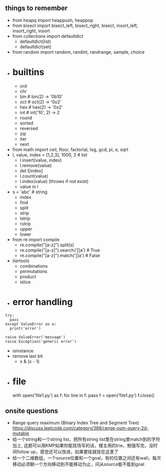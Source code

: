 ## things to remember
- from heapq import heappush, heappop
- from bisect import bisect_left, bisect_right, bisect, insort_left, insort_right, insort
- from collections import defaultdict
  - defaultdict(list)
  - defaultdict(set)
- from random import random, randint, randrange, sample, choice
- # builtins
  - ord
  - chr
  - bin # bin(2) -> '0b10'
  - oct # oct(2) -> '0o2'
  - hex # hex(2) -> '0x2'
  - int # int('10', 2) -> 2
  - round
  - sorted
  - reversed
  - zip
  - iter
  - next
- from math import ceil, floor, factorial, log, gcd, pi, e, sqrt
- l, value, index = [1,2,3], 1000, 2 # list
  - l.insert(value, index)
  - l.remove(value)
  - del l[index]
  - l.count(value)
  - l.index(value) (throws if not exist)
  - value in l
- s = 'abc' # string
  - index
  - find
  - split
  - strip
  - lstrip
  - rstrip
  - upper
  - lower
- from re import compile
  - re.compile("[a-z]").split(s)
  - re.compile("[a-z]").search('[]a') # True
  - re.compile("[a-z]").match('[]a') # False
- itertools
  - combinations
  - permutations
  - product
  - islice
- # error handling
```
try:
  pass
except ValueError as e:
  print('error')

raise ValueError('message')
raise Exception('generic error')
```
- isinstance
- remove last bit
  - x & (x - 1)
- # file
  with open('file1.py') as f:
    for line in f:
      pass
  f = open('file1.py')
  f.close()

## onsite questions
- Range query maximum (Binary Index Tree and Segment Tree)
  https://discuss.leetcode.com/category/388/range-sum-query-2d-mutable
- 给一个string和一个string list，把所有string list里在string里match到的字符加上<b></b>, 这题可以用KMP如果你能现场写的话，楼主用的trie，勉强写完，没时间follow up，感觉还可以改进，如果要挂就挂在这里了
- 给一个二维数组，一个source位置和一个goal，有的位置之间还有wall，每次移动必须朝一个方向移动到不能移动为止，问从source能不能到goal
